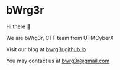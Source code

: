 # bWrg3r

Hi there 👋

We are bWrg3r, CTF team from UTMCyberX

Visit our blog at [bwrg3r.github.io](bwrg3r.github.io)

You may contact us at [bwrg3r@gmail.com](https://mail.google.com/mail/?view=cm&fs=1&to=bwrg3r@gmail.com)
